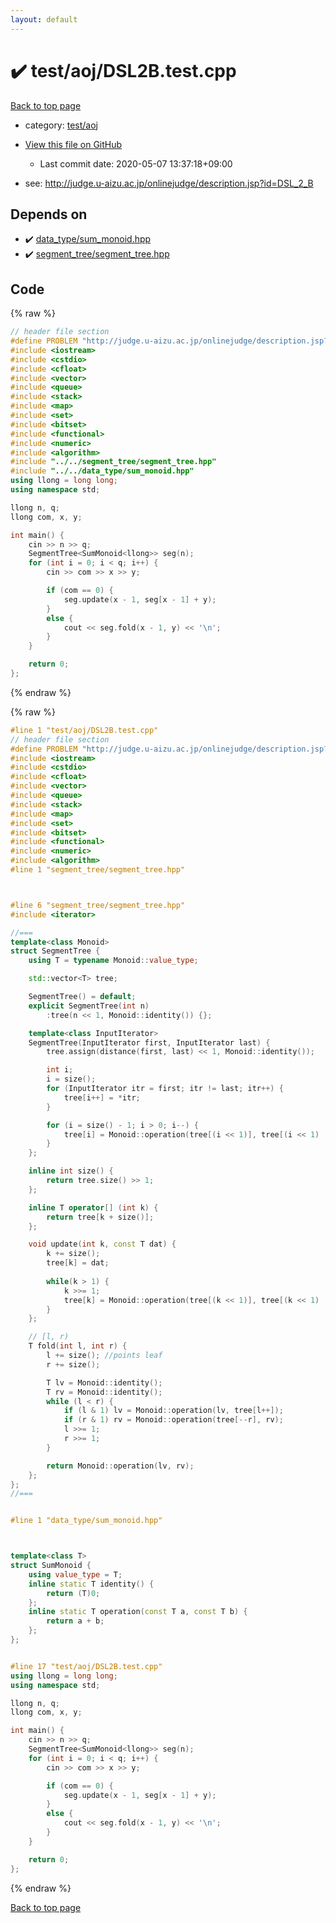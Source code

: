 ```yaml
---
layout: default
---
```


<!-- mathjax config similar to math.stackexchange -->
<script type="text/javascript" async
  src="https://cdnjs.cloudflare.com/ajax/libs/mathjax/2.7.5/MathJax.js?config=TeX-MML-AM_CHTML">
</script>
<script type="text/x-mathjax-config">
  MathJax.Hub.Config({
    TeX: { equationNumbers: { autoNumber: "AMS" }},
    tex2jax: {
      inlineMath: [ ['$','$'] ],
      processEscapes: true
    },
    "HTML-CSS": { matchFontHeight: false },
    displayAlign: "left",
    displayIndent: "2em"
  });
</script>

<script type="text/javascript" src="https://cdnjs.cloudflare.com/ajax/libs/jquery/3.4.1/jquery.min.js"></script>
<script src="https://cdn.jsdelivr.net/npm/jquery-balloon-js@1.1.2/jquery.balloon.min.js" integrity="sha256-ZEYs9VrgAeNuPvs15E39OsyOJaIkXEEt10fzxJ20+2I=" crossorigin="anonymous"></script>
<script type="text/javascript" src="../../../assets/js/copy-button.js"></script>
<link rel="stylesheet" href="../../../assets/css/copy-button.css" />


# :heavy_check_mark: test/aoj/DSL2B.test.cpp

<a href="../../../index.html">Back to top page</a>

* category: <a href="../../../index.html#0d0c91c0cca30af9c1c9faef0cf04aa9">test/aoj</a>
* <a href="{{ site.github.repository_url }}/blob/master/test/aoj/DSL2B.test.cpp">View this file on GitHub</a>
    - Last commit date: 2020-05-07 13:37:18+09:00


* see: <a href="http://judge.u-aizu.ac.jp/onlinejudge/description.jsp?id=DSL_2_B">http://judge.u-aizu.ac.jp/onlinejudge/description.jsp?id=DSL_2_B</a>


## Depends on

* :heavy_check_mark: <a href="../../../library/data_type/sum_monoid.hpp.html">data_type/sum_monoid.hpp</a>
* :heavy_check_mark: <a href="../../../library/segment_tree/segment_tree.hpp.html">segment_tree/segment_tree.hpp</a>


## Code

<a id="unbundled"></a>
{% raw %}
```cpp
// header file section
#define PROBLEM "http://judge.u-aizu.ac.jp/onlinejudge/description.jsp?id=DSL_2_B"
#include <iostream>
#include <cstdio>
#include <cfloat>
#include <vector>
#include <queue>
#include <stack>
#include <map>
#include <set>
#include <bitset>
#include <functional>
#include <numeric>
#include <algorithm>
#include "../../segment_tree/segment_tree.hpp"
#include "../../data_type/sum_monoid.hpp"
using llong = long long;
using namespace std;

llong n, q;
llong com, x, y;

int main() {
    cin >> n >> q;
    SegmentTree<SumMonoid<llong>> seg(n);
    for (int i = 0; i < q; i++) {
        cin >> com >> x >> y;

        if (com == 0) {
            seg.update(x - 1, seg[x - 1] + y);
        }
        else {
            cout << seg.fold(x - 1, y) << '\n';
        }
    }

    return 0;
};


```
{% endraw %}

<a id="bundled"></a>
{% raw %}
```cpp
#line 1 "test/aoj/DSL2B.test.cpp"
// header file section
#define PROBLEM "http://judge.u-aizu.ac.jp/onlinejudge/description.jsp?id=DSL_2_B"
#include <iostream>
#include <cstdio>
#include <cfloat>
#include <vector>
#include <queue>
#include <stack>
#include <map>
#include <set>
#include <bitset>
#include <functional>
#include <numeric>
#include <algorithm>
#line 1 "segment_tree/segment_tree.hpp"



#line 6 "segment_tree/segment_tree.hpp"
#include <iterator>

//===
template<class Monoid>
struct SegmentTree {
    using T = typename Monoid::value_type;

    std::vector<T> tree;

    SegmentTree() = default;
    explicit SegmentTree(int n)
        :tree(n << 1, Monoid::identity()) {};

    template<class InputIterator>
    SegmentTree(InputIterator first, InputIterator last) {
        tree.assign(distance(first, last) << 1, Monoid::identity());

        int i;
        i = size();
        for (InputIterator itr = first; itr != last; itr++) {
            tree[i++] = *itr;
        }

        for (i = size() - 1; i > 0; i--) {
            tree[i] = Monoid::operation(tree[(i << 1)], tree[(i << 1) | 1]);
        }
    };

    inline int size() {
        return tree.size() >> 1;
    };

    inline T operator[] (int k) {
        return tree[k + size()];
    };

    void update(int k, const T dat) {
        k += size();
        tree[k] = dat;
        
        while(k > 1) {
            k >>= 1;
            tree[k] = Monoid::operation(tree[(k << 1)], tree[(k << 1) | 1]);
        }
    };

    // [l, r)
    T fold(int l, int r) {
        l += size(); //points leaf
        r += size();

        T lv = Monoid::identity();
        T rv = Monoid::identity();
        while (l < r) {
            if (l & 1) lv = Monoid::operation(lv, tree[l++]);
            if (r & 1) rv = Monoid::operation(tree[--r], rv);
            l >>= 1;
            r >>= 1;
        }

        return Monoid::operation(lv, rv);
    };
};
//===


#line 1 "data_type/sum_monoid.hpp"



template<class T>
struct SumMonoid {
    using value_type = T;
    inline static T identity() {
        return (T)0;
    };
    inline static T operation(const T a, const T b) {
        return a + b;
    };
};


#line 17 "test/aoj/DSL2B.test.cpp"
using llong = long long;
using namespace std;

llong n, q;
llong com, x, y;

int main() {
    cin >> n >> q;
    SegmentTree<SumMonoid<llong>> seg(n);
    for (int i = 0; i < q; i++) {
        cin >> com >> x >> y;

        if (com == 0) {
            seg.update(x - 1, seg[x - 1] + y);
        }
        else {
            cout << seg.fold(x - 1, y) << '\n';
        }
    }

    return 0;
};


```
{% endraw %}

<a href="../../../index.html">Back to top page</a>

